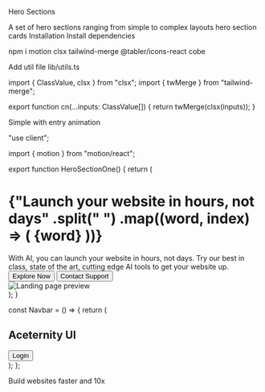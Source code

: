 Hero Sections

A set of hero sections ranging from simple to complex layouts
hero
section
cards
Installation
Install dependencies

npm i motion clsx tailwind-merge @tabler/icons-react cobe

Add util file
lib/utils.ts

import { ClassValue, clsx } from "clsx";
import { twMerge } from "tailwind-merge";

export function cn(...inputs: ClassValue[]) {
return twMerge(clsx(inputs));
}

Simple with entry animation

"use client";

import { motion } from "motion/react";

export function HeroSectionOne() {
return (
<div className="relative mx-auto my-10 flex max-w-7xl flex-col items-center justify-center">
<Navbar />
<div className="absolute inset-y-0 left-0 h-full w-px bg-neutral-200/80 dark:bg-neutral-800/80">
<div className="absolute top-0 h-40 w-px bg-gradient-to-b from-transparent via-blue-500 to-transparent" />
</div>
<div className="absolute inset-y-0 right-0 h-full w-px bg-neutral-200/80 dark:bg-neutral-800/80">
<div className="absolute h-40 w-px bg-gradient-to-b from-transparent via-blue-500 to-transparent" />
</div>
<div className="absolute inset-x-0 bottom-0 h-px w-full bg-neutral-200/80 dark:bg-neutral-800/80">
<div className="absolute mx-auto h-px w-40 bg-gradient-to-r from-transparent via-blue-500 to-transparent" />
</div>
<div className="px-4 py-10 md:py-20">
<h1 className="relative z-10 mx-auto max-w-4xl text-center text-2xl font-bold text-slate-700 md:text-4xl lg:text-7xl dark:text-slate-300">
{"Launch your website in hours, not days"
.split(" ")
.map((word, index) => (
<motion.span
key={index}
initial={{ opacity: 0, filter: "blur(4px)", y: 10 }}
animate={{ opacity: 1, filter: "blur(0px)", y: 0 }}
transition={{
                  duration: 0.3,
                  delay: index * 0.1,
                  ease: "easeInOut",
                }}
className="mr-2 inline-block" >
{word}
</motion.span>
))}
</h1>
<motion.p
initial={{
            opacity: 0,
          }}
animate={{
            opacity: 1,
          }}
transition={{
            duration: 0.3,
            delay: 0.8,
          }}
className="relative z-10 mx-auto max-w-xl py-4 text-center text-lg font-normal text-neutral-600 dark:text-neutral-400" >
With AI, you can launch your website in hours, not days. Try our best
in class, state of the art, cutting edge AI tools to get your website
up.
</motion.p>
<motion.div
initial={{
            opacity: 0,
          }}
animate={{
            opacity: 1,
          }}
transition={{
            duration: 0.3,
            delay: 1,
          }}
className="relative z-10 mt-8 flex flex-wrap items-center justify-center gap-4" >
<button className="w-60 transform rounded-lg bg-black px-6 py-2 font-medium text-white transition-all duration-300 hover:-translate-y-0.5 hover:bg-gray-800 dark:bg-white dark:text-black dark:hover:bg-gray-200">
Explore Now
</button>
<button className="w-60 transform rounded-lg border border-gray-300 bg-white px-6 py-2 font-medium text-black transition-all duration-300 hover:-translate-y-0.5 hover:bg-gray-100 dark:border-gray-700 dark:bg-black dark:text-white dark:hover:bg-gray-900">
Contact Support
</button>
</motion.div>
<motion.div
initial={{
            opacity: 0,
            y: 10,
          }}
animate={{
            opacity: 1,
            y: 0,
          }}
transition={{
            duration: 0.3,
            delay: 1.2,
          }}
className="relative z-10 mt-20 rounded-3xl border border-neutral-200 bg-neutral-100 p-4 shadow-md dark:border-neutral-800 dark:bg-neutral-900" >
<div className="w-full overflow-hidden rounded-xl border border-gray-300 dark:border-gray-700">
<img
              src="https://assets.aceternity.com/pro/aceternity-landing.webp"
              alt="Landing page preview"
              className="aspect-[16/9] h-auto w-full object-cover"
              height={1000}
              width={1000}
            />
</div>
</motion.div>
</div>
</div>
);
}

const Navbar = () => {
return (
<nav className="flex w-full items-center justify-between border-t border-b border-neutral-200 px-4 py-4 dark:border-neutral-800">
<div className="flex items-center gap-2">
<div className="size-7 rounded-full bg-gradient-to-br from-violet-500 to-pink-500" />
<h1 className="text-base font-bold md:text-2xl">Aceternity UI</h1>
</div>
<button className="w-24 transform rounded-lg bg-black px-6 py-2 font-medium text-white transition-all duration-300 hover:-translate-y-0.5 hover:bg-gray-800 md:w-32 dark:bg-white dark:text-black dark:hover:bg-gray-200">
Login
</button>
</nav>
);
};

Build websites faster and 10x

